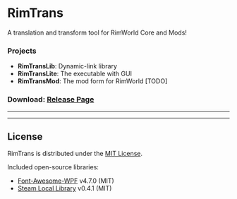 # RimTrans

A translation and transform tool for RimWorld Core and Mods!

### Projects

* **RimTransLib**: Dynamic-link library
* **RimTransLite**: The executable with GUI
* **RimTransMod**: The mod form for RimWorld [TODO]

### Download: [Release Page](https://github.com/duduluu/RimTrans/releases)

---



---

## License

RimTrans is distributed under the [MIT License](https://opensource.org/licenses/MIT).

Included open-source libraries:

* [Font-Awesome-WPF](https://github.com/charri/Font-Awesome-WPF) v4.7.0 (MIT)
* [Steam Local Library](https://github.com/ObsidianMinor/Steam-Local-Library) v0.4.1 (MIT)


